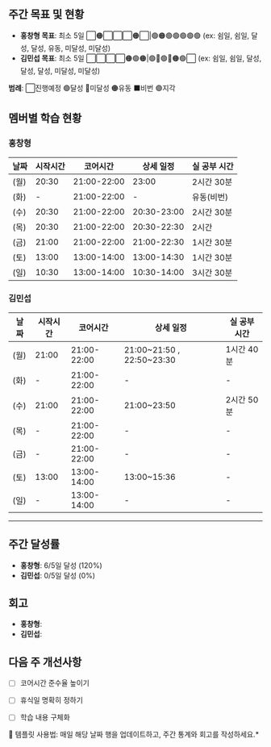 ## 주간 목표 및 현황
- **홍창형 목표**: 최소 5일 ⬜🟠⬜⬜⬜🟠⬜|🟢🟠🟢🟢🟢🟢🟢 (ex: 쉼일, 쉼일, 달성, 달성, 유동, 미달성, 미달성)
- **김민섭 목표**: 최소 5일 ⬜⬜⬜⬜🟠🟢🟠|🟢🔴🟢🔴🟠🟢⬜ (ex: 쉼일, 쉼일, 달성, 달성, 달성, 미달성, 미달성)

**범례**: ⬜진행예정 🟢달성 🔴미달성 🟠유동 ⬛️비번 🟣지각 

## 멤버별 학습 현황


### 홍창형
| 날짜 | 시작시간 | 코어시간 | 상세 일정 |실 공부 시간
|------|----------|----------|-----------|-----------|
|  (월) | 20:30 | 21:00-22:00 | 23:00 | 2시간 30분 |
|  (화) | - | 21:00-22:00 | - | 유동(비번) |
|  (수) | 20:30 | 21:00-22:00 | 20:30-23:00 | 2시간 30분 |
|  (목) | 20:30 | 21:00-22:00 | 20:30-22:30 | 2시간 |
|  (금) | 21:00 | 21:00-22:00 | 21:00-22:30 | 1시간 30분 |
|  (토) | 13:00 | 13:00-14:00 | 13:00-14:30 | 1시간 30분 |
|  (일) | 10:30 | 13:00-14:00 | 10:30-14:00 | 3시간 30분 |

### 김민섭
| 날짜 | 시작시간 | 코어시간 | 상세 일정 |실 공부 시간
|------|----------|----------|-----------|-----------|
|  (월) | 21:00 | 21:00-22:00 | 21:00~21:50 , 22:50~23:30 | 1시간 40분|
|  (화) | - | 21:00-22:00 | - | - |
|  (수) | 21:00 | 21:00-22:00 | 21:00~23:50 | 2시간 50분 |
|  (목) | - | 21:00-22:00 | - | - |
|  (금) | - | 21:00-22:00 | - | - |
|  (토) | 13:00 | 13:00-14:00 | 13:00~15:36 | - |
|  (일) | - | 13:00-14:00 | - | - |

---

## 주간 달성률
- **홍창형**: 6/5일 달성 (120%)
- **김민섭**: 0/5일 달성 (0%)

## 회고
- **홍창형**:
- **김민섭**:

## 다음 주 개선사항
- [ ] 코어시간 준수율 높이기
- [ ] 휴식일 명확히 정하기
- [ ] 학습 내용 구체화


📝 템플릿 사용법: 매일 해당 날짜 행을 업데이트하고, 주간 통계와 회고를 작성하세요.*
